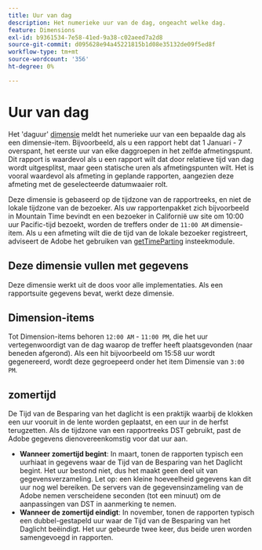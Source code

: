 ```yaml
---
title: Uur van dag
description: Het numerieke uur van de dag, ongeacht welke dag.
feature: Dimensions
exl-id: b9361534-7e58-41ed-9a38-c02aeed7a2d8
source-git-commit: d095628e94a45221815b1d08e35132de09f5ed8f
workflow-type: tm+mt
source-wordcount: '356'
ht-degree: 0%

---
```


# Uur van dag

Het &#39;daguur&#39; [dimensie](overview.md) meldt het numerieke uur van een bepaalde dag als een dimensie-item. Bijvoorbeeld, als u een rapport hebt dat 1 Januari - 7 overspant, het eerste uur van elke daggroepen in het zelfde afmetingspunt. Dit rapport is waardevol als u een rapport wilt dat door relatieve tijd van dag wordt uitgesplitst, maar geen statische uren als afmetingspunten wilt. Het is vooral waardevol als afmeting in geplande rapporten, aangezien deze afmeting met de geselecteerde datumwaaier rolt.

Deze dimensie is gebaseerd op de tijdzone van de rapportreeks, en niet de lokale tijdzone van de bezoeker. Als uw rapportenpakket zich bijvoorbeeld in Mountain Time bevindt en een bezoeker in Californië uw site om 10:00 uur Pacific-tijd bezoekt, worden de treffers onder de `11:00 AM` dimensie-item. Als u een afmeting wilt die de tijd van de lokale bezoeker registreert, adviseert de Adobe het gebruiken van [getTimeParting](/help/implement/vars/plugins/gettimeparting.md) insteekmodule.

## Deze dimensie vullen met gegevens

Deze dimensie werkt uit de doos voor alle implementaties. Als een rapportsuite gegevens bevat, werkt deze dimensie.

## Dimension-items

Tot Dimension-items behoren `12:00 AM` - `11:00 PM`, die het uur vertegenwoordigt van de dag waarop de treffer heeft plaatsgevonden (naar beneden afgerond). Als een hit bijvoorbeeld om 15:58 uur wordt gegenereerd, wordt deze gegroepeerd onder het item Dimensie van `3:00 PM`.

## zomertijd

De Tijd van de Besparing van het daglicht is een praktijk waarbij de klokken een uur vooruit in de lente worden geplaatst, en een uur in de herfst terugzetten. Als de tijdzone van een rapportreeks DST gebruikt, past de Adobe gegevens dienovereenkomstig voor dat uur aan.

* **Wanneer zomertijd begint**: In maart, tonen de rapporten typisch een uurhiaat in gegevens waar de Tijd van de Besparing van het Daglicht begint. Het uur bestond niet, dus het maakt geen deel uit van gegevensverzameling. Let op: een kleine hoeveelheid gegevens kan dit uur nog wel bereiken. De servers van de gegevensinzameling van de Adobe nemen verscheidene seconden (tot een minuut) om de aanpassingen van DST in aanmerking te nemen.
* **Wanneer de zomertijd eindigt**: In november, tonen de rapporten typisch een dubbel-gestapeld uur waar de Tijd van de Besparing van het Daglicht beëindigt. Het uur gebeurde twee keer, dus beide uren worden samengevoegd in rapporten.
